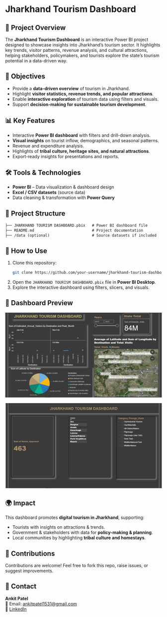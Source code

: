 # Jharkhand Tourism Dashboard

## 📌 Project Overview
The **Jharkhand Tourism Dashboard** is an interactive Power BI project designed to showcase insights into Jharkhand’s tourism sector. It highlights key trends, visitor patterns, revenue analysis, and cultural attractions, helping stakeholders, policymakers, and tourists explore the state’s tourism potential in a data-driven way.

## 🎯 Objectives
- Provide a **data-driven overview** of tourism in Jharkhand.  
- Highlight **visitor statistics, revenue trends, and popular attractions**.  
- Enable **interactive exploration** of tourism data using filters and visuals.  
- Support **decision-making for sustainable tourism development**.  

## 📊 Key Features
- Interactive **Power BI dashboard** with filters and drill-down analysis.  
- **Visual insights** on tourist inflow, demographics, and seasonal patterns.  
- Revenue and expenditure analysis.  
- Highlights of **tribal culture, heritage sites, and natural attractions**.  
- Export-ready insights for presentations and reports.  

## 🛠️ Tools & Technologies
- **Power BI** – Data visualization & dashboard design  
- **Excel / CSV datasets** (source data)  
- Data cleaning & transformation with **Power Query**  

## 📂 Project Structure
```
├── JHARKHAND TOURISM DASHBOARD.pbix   # Power BI dashboard file
├── README.md                          # Project documentation
├── /data (optional)                   # Source datasets if included
```

## 🚀 How to Use
1. Clone this repository:
   ```bash
   git clone https://github.com/your-username/jharkhand-tourism-dashboard.git
   ```
2. Open the `JHARKHAND TOURISM DASHBOARD.pbix` file in **Power BI Desktop**.  
3. Explore the interactive dashboard using filters, slicers, and visuals.  

## 📸 Dashboard Preview
![Dashboard Screenshot](https://github.com/ankitpatel0/Jharkhand-Tourism-Dashboard-PowerBI/blob/main/FIRST%20PAGE.png)


![DASHBOARD SCREENSHOT](https://github.com/ankitpatel0/Jharkhand-Tourism-Dashboard-PowerBI/blob/main/SECOND%20PAGE.png)
 

## 🌍 Impact
This dashboard promotes **digital tourism in Jharkhand**, supporting:  
- Tourists with insights on attractions & trends.  
- Government & stakeholders with data for **policy-making & planning**.  
- Local communities by highlighting **tribal culture and homestays**.  

## 🤝 Contributions
Contributions are welcome! Feel free to fork this repo, raise issues, or suggest improvements.  

## 📧 Contact
**Ankit Patel**  
📩 Email: ankitpatel1531@gmail.com  
🔗 [LinkedIn](https://www.linkedin.com/in/ankit-patel-03b0a7291/)  
